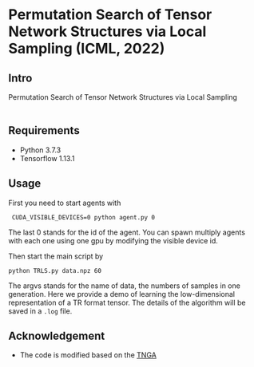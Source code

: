 Permutation Search of Tensor Network Structures
via Local Sampling (ICML, 2022)
===================================

Intro
------------------------------
Permutation Search of Tensor Network Structures
via Local Sampling <br/><br/>



Requirements
----------------------
 * Python 3.7.3
 * Tensorflow 1.13.1
 
Usage
---------------------
First you need to start agents with

     CUDA_VISIBLE_DEVICES=0 python agent.py 0
     
The last 0 stands for the id of the agent. You can spawn multiply agents with each one using one gpu by modifying the visible device id. <br/>

Then start the main script by

    python TRLS.py data.npz 60

The argvs stands for the name of data, the numbers of samples in one generation. Here we provide a demo of learning the low-dimensional representation of a TR format tensor. The details of the algorithm will be saved in a `.log` file.

Acknowledgement
-------------------------
 * The code is modified based on the [TNGA](https://github.com/minogame/icml2020-TNGA)
